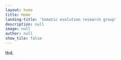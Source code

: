 ```yaml
---
layout: home
title: Home
landing-title: 'Somatic evolution research group'
description: null
image: null
author: null
show_tile: false
---
```


tbd.
